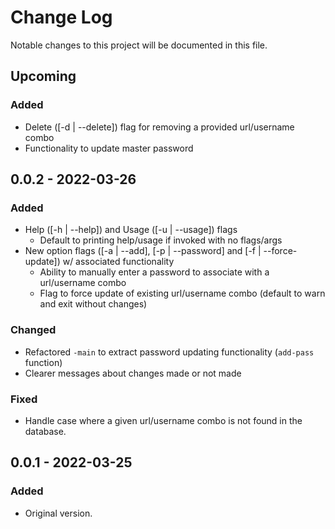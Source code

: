 # Change Log
Notable changes to this project will be documented in this file.

## Upcoming
### Added
- Delete ([-d | --delete]) flag for removing a provided url/username combo
- Functionality to update master password

## 0.0.2 - 2022-03-26
### Added
- Help ([-h | --help]) and Usage ([-u | --usage]) flags
    - Default to printing help/usage if invoked with no flags/args
- New option flags ([-a | --add], [-p | --password] and [-f | --force-update]) w/ associated functionality
    - Ability to manually enter a password to associate with a url/username combo
    - Flag to force update of existing url/username combo (default to warn and exit without changes)

### Changed
- Refactored `-main` to extract password updating functionality (`add-pass` function)
- Clearer messages about changes made or not made

### Fixed
- Handle case where a given url/username combo is not found in the database.

## 0.0.1 - 2022-03-25
### Added
- Original version.